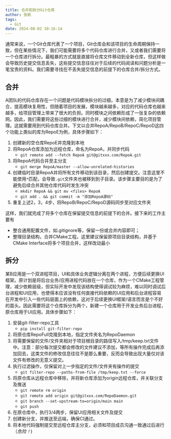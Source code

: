 ```yaml
---
title: 合并和拆分Git仓库
author: 张帆
tags:
  - Git
date: 2024-08-02 10:16:14
---
```


通常来说，一个Git仓库代表了一个项目，Git仓库会和该项目的生命周期保持一致，但在某些情况下，我们可能需要将多个代码仓库进行合并，又或者我们需要将一个仓库进行拆分。最粗暴的方式就是直接将仓库文件移动到全新仓库，但这样做会导致历史提交信息丢失，这些提交信息往往对于后续的代码阅读和问题分析是一笔宝贵的资料。我们需要寻找在不丢失提交信息的前提下的仓库合并/拆分方式。

<!--more-->

## 合并

A团队的代码仓库存在一个问题是代码模块拆分的过细，本意是为了减少模块间耦合，提高模块复用性，但随着项目的发展，模块越来越多，对应的代码仓库也越来越多，给项目管理上带来了很大的负担。同时模块之间依赖形成了一张复杂的依赖网。因此，我们需要将这些过细的模块进行合并，减少模块间依赖，简化项目管理。这就需要用到代码仓库合并。下文以合并RepoA/RepoB/RepoC/RepoD这四个功能上类似的库为RepoE为例，具体步骤如下：

1. 创建新的空仓库RepoE并克隆到本地
2. 将RepoA仓库添加为远程仓库，命名为RepoA，并同步代码
    - `git remote add --fetch RepoA git@gitxxx.com/RepoA.git`
3. 将RepoA代码合并至主分支
    - `git merge RepoA/master --allow-unrelated-histories`
4. 创建临时目录RepoA并将所有文件移动到该目录，然后创建提交。注意这里不能使用`*`匹配，会导致`.git`文件夹也被移到到子目录。该步骤主要目的是为了避免后续合并其他仓库代码时发生冲突
    - `mkdir RepoA && git mv <files> RepoA`
    - `git add . && git commit -m "添加RepoA源码"`
5. 重复上述2，3，4步，将RepoB/RepoC/RepoD源码同步至对应文件夹

这样，我们就完成了将多个仓库在保留提交信息的前提下的合并。接下来的工作主要有

- 整合通用配置文件，如.gitignore等，保留一份或合并内容即可；
- 整理目录结构，合并CMake工程。这里建议保留原项目目录结构，并基于CMake Interface将多个项目合并，这样改动最小


## 拆分

某B应用是一个双进程项目，UI和具体业务逻辑分离在两个进程，方便后续更换UI框架。原计划是将后台业务/应用进程代码放在一个仓库，作为一个CMake工程管理，减少依赖层级，但实际开发中发现该结构使得调试较为麻烦，难以同时调试后台进程和UI应用，也使得本应该没有任何直接代码依赖的UI应用和后台进程容易在开发中引入一些代码层面上的依赖，这对于后续更换UI框架/语言而言是个不好的苗头。因此需要将这个仓库拆分为两个，新建一个仓库用于开发业务后台进程，原仓库用于UI应用。具体步骤如下：

1. 安装git-filter-repo工具
    - `pip install git-filter-repo`
2. 将原仓库RepoFull克隆到本地，指定文件夹名为RepoDaemon
3. 将需要保留的文件/文件夹相对于项目根目录的路径写入/tmp/keep.txt文件中。注意：部分每次提交都会修改的文件建议不添加，等所有操作完成后再添加回去，这类文件的修改信息往往不是那么重要，反而会导致出现大量仅对该文件有修改的无意义提交。
4. 执行过滤操作，仅保留对上一步指定的文件/文件夹有操作的提交
    - `git filter-repo --paths-from-file /tmp/keep.txt --force`
5. 将原仓库从远程仓库中移除，并将新仓库添加为origin远程仓库，并关联分支及推送
    - `git remote rm origin`
    - `git remote add origin git@gitxxx.com/RepoDaemon.git`
    - `git branch --set-upstream-to=origin/main main`
    - `git push`
6. 在原仓库中，执行3/4两步，保留UI应用相关文件及提交
7. 创建新分支，并推送至远端，确保CI通过。
8. 将本地代码强制提交至远程仓库主分支，必须和项目成员沟通一致通过后进行（*危险！*)
